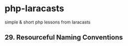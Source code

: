 # php-laracasts

simple &amp; short php lessons from laracasts

## 29. Resourceful Naming Conventions
